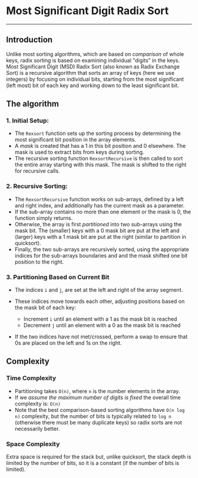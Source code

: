 # Most Significant Digit Radix Sort 

---

## Introduction
Unlike most sorting algorithms, which are based on *comparison* of whole
keys, radix sorting is based on examining individual "digits" in the
keys.
Most Significant Digit (MSD) Radix Sort (also known as Radix Exchange Sort)
is a recursive algorithm that sorts an array of keys (here we use integers)
by focusing on individual bits, starting from the most significant (left
most) bit of each key and working down to the least significant bit.

## The algorithm

### 1. Initial Setup:
* The ```Rexsort``` function sets up the sorting process by determining the
most significant bit position in the array elements.
* A *mask* is created that has a 1 in this bit position and 0 elsewhere. The
mask is used to extract bits from keys during sorting.
* The recursive sorting function ```RexsortRecursive``` is then called to
sort the entire array starting with this mask. The mask is shifted to the
right for recursive calls.
### 2. Recursive Sorting: 
* The ```RexsortRecursive``` function works on sub-arrays, defined by a left
and right index, and additionally has the current mask as a parameter.
* If the sub-array contains no more than one element or the mask is 0, the
function simply returns.
* Otherwise, the array is first *partitioned* into two sub-arrays using the
mask bit. The
(smaller) keys with a 0 mask bit are put at the left and (larger) keys with a 1
mask bit are put at the right (similar to partition in quicksort).
* Finally, the two sub-arrays are recursively sorted, using the appropriate
indices for the sub-arrays boundaries and and the mask shifted one bit
position to the right.

### 3. Partitioning Based on Current Bit
* The indices ```i``` and ```j```, are set at the left and right of the array segment.
* These indices move towards each other, adjusting positions based on the
mask bit of each key:
    * Increment ```i``` until an element with a 1 as the mask bit is reached
    * Decrement ```j``` until an element with a 0 as the mask bit is reached

* If the two indices have not met/crossed, perform a swap to ensure that 0s are placed on the left and 1s on the right.

## Complexity
### Time Complexity
* Partitioning takes ```O(n)```, where ```n``` is the number elements in the
array.
* If we *assume the maximum number of digits is fixed* the overall time complexity is: ```O(n)``` 
* Note that the best comparison-based sorting algorithms have ```O(n log n)```
  complexity, but the number of bits is typically related to ```log n```
  (otherwise there must be many duplicate keys)
  so radix sorts are not necessarily better.

### Space Complexity
Extra space is required for the stack but, unlike quicksort, the stack depth
is limited by the number of bits, so it is a constant (if the number of bits
is limited).
